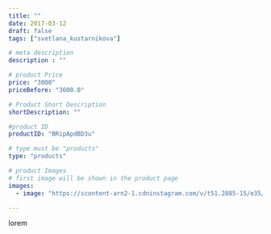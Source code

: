 ```yaml
---
title: ""
date: 2017-03-12
draft: false
tags: ["svetlana_kustarnikova"]

# meta description
description : ""

# product Price
price: "3000"
priceBefore: "3600.0"

# Product Short Description
shortDescription: ""

#product ID
productID: "BRipApdBD3u"

# type must be "products"
type: "products"

# product Images
# first image will be shown in the product page
images:
  - image: "https://scontent-arn2-1.cdninstagram.com/v/t51.2885-15/e35/17268071_401633196857275_3259890378211328000_n.jpg?se=7&tp=1&_nc_ht=scontent-arn2-1.cdninstagram.com&_nc_cat=107&_nc_ohc=wIKevel6WnQAX8J59ff&ccb=7-4&oh=2fddfa83f489c5810b61858d0e732ee2&oe=60830599&ig_cache_key=MTQ2ODkxNjc5Mjg5MzM5MDMxOA%3D%3D.2-ccb7-4"

---
```

lorem

